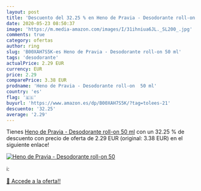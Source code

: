 ```yaml
---
layout: post
title: 'Descuento del 32.25 % en Heno de Pravia - Desodorante roll-on  50'
date: 2020-05-23 08:50:37
image: 'https://m.media-amazon.com/images/I/31ihniua6JL._SL200_.jpg'
comments: true
category: ofertas
author: ring
slug: 'B00XAH7S5K-es Heno de Pravia - Desodorante roll-on 50 ml'
tags: 'desodorante'
actualPrice: 2.29 EUR
currency: EUR
price: 2.29
comparePrice: 3.38 EUR
prodname: 'Heno de Pravia - Desodorante roll-on  50 ml'
country: 'es'
flag: '🇪🇸'
buyurl: 'https://www.amazon.es/dp/B00XAH7S5K/?tag=tolees-21'
descuento: '32.25'
average: '2.29'
---
```


Tienes [Heno de Pravia - Desodorante roll-on  50 ml](https://www.amazon.es/dp/B00XAH7S5K/?tag=tolees-21) con un 32.25 % de descuento con precio de oferta de 2.29 EUR (original: 3.38 EUR) en el siguiente enlace!

[![Heno de Pravia - Desodorante roll-on  50](https://m.media-amazon.com/images/I/31ihniua6JL._SL200_.jpg)](https://www.amazon.es/dp/B00XAH7S5K/?tag=tolees-21)

ℹ️:


[🛒 Accede a la oferta!!](https://www.amazon.es/dp/B00XAH7S5K/?tag=tolees-21)
